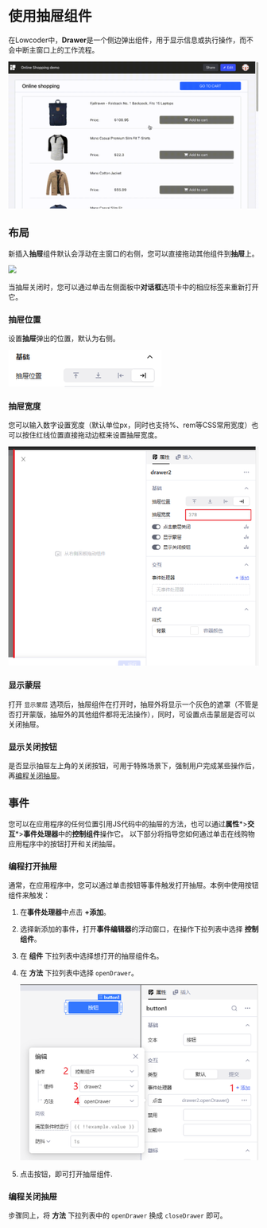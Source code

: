 # 使用抽屉组件

在Lowcoder中，**Drawer**是一个侧边弹出组件，用于显示信息或执行操作，而不会中断主窗口上的工作流程。

![](../assets/drawer-shopping-app.gif)

## 布局

新插入**抽屉**组件默认会浮动在主窗口的右侧，您可以直接拖动其他组件到**抽屉**上。

![](../assets/Snipaste_2023-10-01_20-57-24.png)

当抽屉关闭时，您可以通过单击左侧面板中**对话框**选项卡中的相应标签来重新打开它。

### 抽屉位置

设置**抽屉**弹出的位置，默认为右侧。

![](../assets/drawer-position.png)

### 抽屉宽度

您可以输入数字设置宽度（默认单位px，同时也支持%、rem等CSS常用宽度）也可以按住红线位置直接拖动边框来设置抽屉宽度。

![](../assets/16.png)

### 显示蒙层

打开 `显示蒙层` 选项后，抽屉组件在打开时，抽屉外将显示一个灰色的遮罩（不管是否打开蒙版，抽屉外的其他组件都将无法操作），同时，可设置点击蒙层是否可以关闭抽屉。

### 显示关闭按钮

是否显示抽屉左上角的关闭按钮，可用于特殊场景下，强制用户完成某些操作后，再[编程关闭抽屉](#编程关闭抽屉)。

## 事件

您可以在应用程序的任何位置引用JS代码中的抽屉的方法，也可以通过**属性***>**交互***>**事件处理器**中的**控制组件**操作它。
以下部分将指导您如何通过单击在线购物应用程序中的按钮打开和关闭抽屉。

### 编程打开抽屉

通常，在应用程序中，您可以通过单击按钮等事件触发打开抽屉。本例中使用按钮组件来触发：

1. 在**事件处理器**中点击 **+添加**。
2. 选择新添加的事件，打开**事件编辑器**的浮动窗口，在操作下拉列表中选择 **控制组件**。
3. 在 **组件** 下拉列表中选择想打开的抽屉组件名。
4. 在 **方法** 下拉列表中选择 `openDrawer`。

    ![](../assets/17.png)
5. 点击按钮，即可打开抽屉组件.

### 编程关闭抽屉

步骤同上，将 **方法** 下拉列表中的 `openDrawer` 换成 `closeDrawer` 即可。
